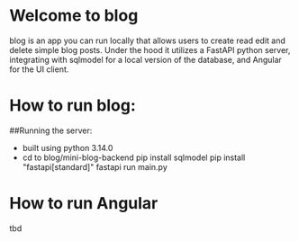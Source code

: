 # Welcome to blog
blog is an app you can run locally that allows users to create read edit and delete simple blog posts. Under the hood it utilizes a FastAPI python server, integrating with sqlmodel for a local version of the database, and Angular for the UI client.

# How to run blog:
##Running the server:
- built using python 3.14.0
- cd to blog/mini-blog-backend
pip install sqlmodel
pip install "fastapi[standard]"
fastapi run main.py

# How to run Angular
tbd
